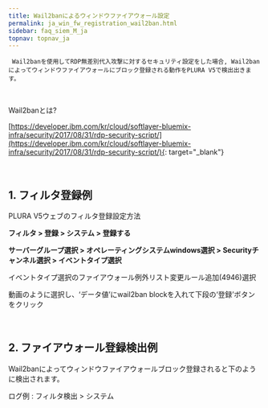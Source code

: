 ```yaml
---
title: Wail2banによるウィンドウファイアウォール設定
permalink: ja_win_fw_registration_wail2ban.html
sidebar: faq_siem_M_ja
topnav: topnav_ja
---
```


     Wail2banを使用してRDP無差別代入攻撃に対するセキュリティ設定をした場合, Wail2banによってウィンドウファイアウォールにブロック登録される動作をPLURA V5で検出出きます。

<br />

Wail2banとは?

[https://developer.ibm.com/kr/cloud/softlayer-bluemix-infra/security/2017/08/31/rdp-security-script/](https://developer.ibm.com/kr/cloud/softlayer-bluemix-infra/security/2017/08/31/rdp-security-script/){: target="_blank"}

<br />

## 1. フィルタ登録例

PLURA V5ウェブのフィルタ登録設定方法

**フィルタ > 登録 > システム > 登録する**

**サーバーグループ選択 > オペレーティングシステムwindows選択 > Securityチャンネル選択 > イベントタイプ選択**

<!-- [![image](/docs/images/Additianal/wail/1.png){: width="800" }](/docs/images/Additianal/wail/1.png){: target="_blank"}-->

イベントタイプ選択のファイアウォール例外リスト変更ルール追加(4946)選択

動画のように選択し、‘データ値’にwail2ban blockを入れて下段の‘登録’ボタンをクリック

<br />

## 2. ファイアウォール登録検出例

Wail2banによってウィンドウファイアウォールブロック登録されると下のように検出されます。

ログ例 : フィルタ検出 > システム

<!-- [![image](/docs/images/Additianal/wail/2.png){: width="800" }](/docs/images/Additianal/wail/2.png){: target="_blank"}-->



 